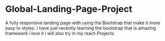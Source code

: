 # Global-Landing-Page-Project
A fully responsive landing page with using the Bootstrap that make it more easy to styles.
I have just recently learning the bootstrap that is amazing framework i love it i will also try in my react-Projects
